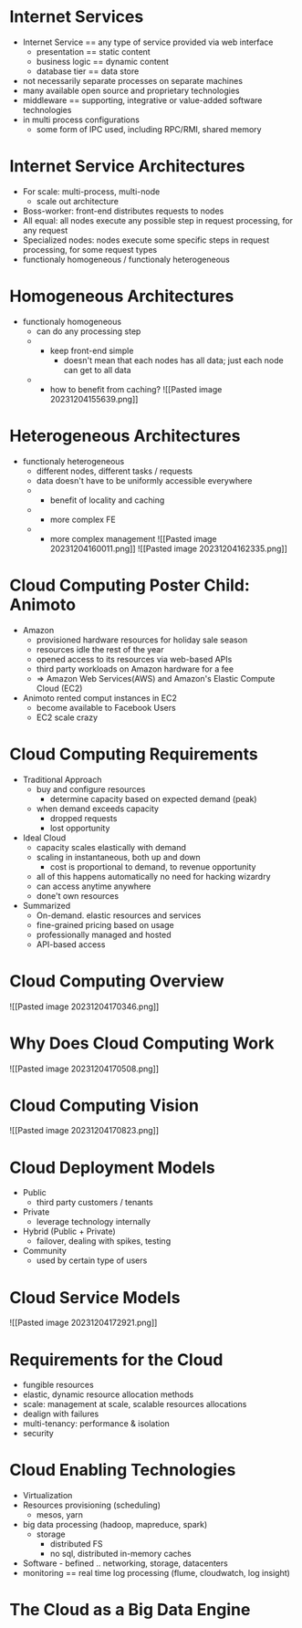 # Internet Services
- Internet Service == any type of service provided via web interface
	- presentation == static content
	- business logic == dynamic content
	- database tier == data store
- not necessarily separate processes on separate machines
- many available open source and proprietary technologies
- middleware == supporting, integrative or value-added software technologies
- in multi process configurations
	- some form of IPC used, including RPC/RMI, shared memory

# Internet Service Architectures
- For scale: multi-process, multi-node
	- scale out architecture
- Boss-worker: front-end distributes requests to nodes
- All equal:  all nodes execute any possible step in request processing, for any request
- Specialized nodes: nodes execute some specific steps in request processing, for some request types
- functionaly homogeneous / functionaly heterogeneous
# Homogeneous Architectures
- functionaly homogeneous
	- can do any processing step
	- + keep front-end simple
		- doesn't mean that each nodes has all data; just each node can get to all data
	- - how to benefit from caching?
![[Pasted image 20231204155639.png]]
# Heterogeneous Architectures
- functionaly heterogeneous
	- different nodes, different tasks / requests
	- data doesn't have to be uniformly accessible everywhere
	- + benefit of locality and caching
	- - more complex FE
	- - more complex management
![[Pasted image 20231204160011.png]]
![[Pasted image 20231204162335.png]]
# Cloud Computing Poster Child: Animoto
- Amazon
	- provisioned hardware resources for holiday sale season
	- resources idle the rest of the year
	- opened access to its resources via web-based APIs
	- third party workloads on Amazon hardware for a fee
	- => Amazon Web Services(AWS) and Amazon's Elastic Compute Cloud (EC2)
- Animoto rented comput instances in EC2
	- become available to Facebook Users
	- EC2 scale crazy
# Cloud Computing Requirements
- Traditional Approach
	- buy and configure resources
		- determine capacity based on expected demand (peak)
	- when demand exceeds capacity
		- dropped requests
		-  lost opportunity
- Ideal Cloud
	- capacity scales elastically with demand
	- scaling in instantaneous, both up and down
		- cost is proportional to demand, to revenue opportunity
	- all of this happens automatically no need for hacking wizardry
	- can access anytime anywhere
	- done't own resources
- Summarized
	- On-demand. elastic resources and services
	- fine-grained pricing based on usage
	- professionally managed and hosted
	- API-based access
# Cloud Computing Overview
![[Pasted image 20231204170346.png]]
# Why Does Cloud Computing Work
![[Pasted image 20231204170508.png]]
# Cloud Computing Vision
![[Pasted image 20231204170823.png]]
# Cloud Deployment Models
- Public
	- third party customers / tenants
- Private
	- leverage technology internally
- Hybrid (Public + Private)
	- failover, dealing with spikes, testing
- Community
	- used by certain type of users
# Cloud Service Models
![[Pasted image 20231204172921.png]]
# Requirements for the Cloud
- fungible resources
- elastic, dynamic resource allocation methods
- scale: management at scale, scalable resources allocations
- dealign with failures
- multi-tenancy: performance & isolation
- security
# Cloud Enabling Technologies
- Virtualization
- Resources provisioning (scheduling)
	- mesos, yarn
- big data processing (hadoop, mapreduce, spark)
	- storage
		- distributed FS
		- no sql, distributed in-memory caches
- Software - befined .. networking, storage, datacenters
- monitoring == real time log processing (flume, cloudwatch, log insight)
# The Cloud as a Big Data Engine
